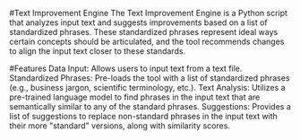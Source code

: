 #Text Improvement Engine
The Text Improvement Engine is a Python script that analyzes input text and suggests improvements based on a list of standardized phrases. These standardized phrases represent ideal ways certain concepts should be articulated, and the tool recommends changes to align the input text closer to these standards.

#Features
Data Input: Allows users to input text from a text file.
Standardized Phrases: Pre-loads the tool with a list of standardized phrases (e.g., business jargon, scientific terminology, etc.).
Text Analysis: Utilizes a pre-trained language model to find phrases in the input text that are semantically similar to any of the standard phrases.
Suggestions: Provides a list of suggestions to replace non-standard phrases in the input text with their more "standard" versions, along with similarity scores.
